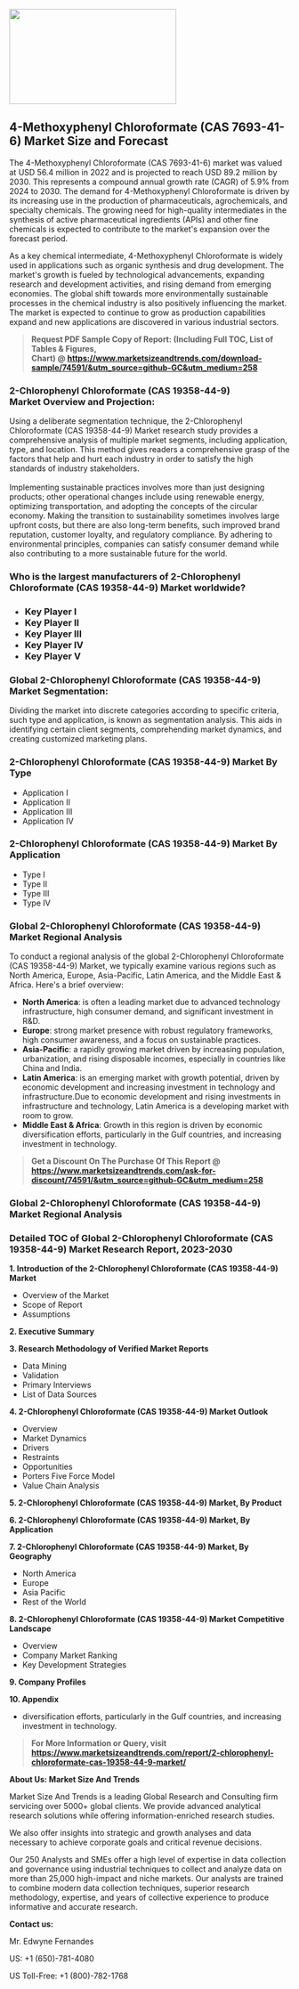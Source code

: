 <p><img class="alignnone size-medium wp-image-20088" src="https://ffe5etoiles.com/wp-content/uploads/2024/12/MST1-300x171.png" alt="" width="300" height="171" /></p><h2>4-Methoxyphenyl Chloroformate (CAS 7693-41-6) Market Size and Forecast</h2><p>The 4-Methoxyphenyl Chloroformate (CAS 7693-41-6) market was valued at USD 56.4 million in 2022 and is projected to reach USD 89.2 million by 2030. This represents a compound annual growth rate (CAGR) of 5.9% from 2024 to 2030. The demand for 4-Methoxyphenyl Chloroformate is driven by its increasing use in the production of pharmaceuticals, agrochemicals, and specialty chemicals. The growing need for high-quality intermediates in the synthesis of active pharmaceutical ingredients (APIs) and other fine chemicals is expected to contribute to the market's expansion over the forecast period.</p><p>As a key chemical intermediate, 4-Methoxyphenyl Chloroformate is widely used in applications such as organic synthesis and drug development. The market's growth is fueled by technological advancements, expanding research and development activities, and rising demand from emerging economies. The global shift towards more environmentally sustainable processes in the chemical industry is also positively influencing the market. The market is expected to continue to grow as production capabilities expand and new applications are discovered in various industrial sectors.</p></p><blockquote id="" class=""><strong>Request PDF Sample Copy of Report: (Including Full TOC, List of Tables &amp; Figures, Chart)&nbsp;@&nbsp;<strong><a href="https://www.marketsizeandtrends.com/download-sample/74591/&utm_source=github-GC&utm_medium=258" target="_blank">https://www.marketsizeandtrends.com/download-sample/74591/&utm_source=github-GC&utm_medium=258</a></strong></strong></blockquote><h3 id="" class="">2-Chlorophenyl Chloroformate (CAS 19358-44-9) Market&nbsp;Overview and Projection:</h3><p id="" class="">Using a deliberate segmentation technique, the 2-Chlorophenyl Chloroformate (CAS 19358-44-9) Market research study provides a comprehensive analysis of multiple market segments, including application, type, and location. This method gives readers a comprehensive grasp of the factors that help and hurt each industry in order to satisfy the high standards of industry stakeholders. <br /> <br />Implementing sustainable practices involves more than just designing products; other operational changes include using renewable energy, optimizing transportation, and adopting the concepts of the circular economy. Making the transition to sustainability sometimes involves large upfront costs, but there are also long-term benefits, such improved brand reputation, customer loyalty, and regulatory compliance. By adhering to environmental principles, companies can satisfy consumer demand while also contributing to a more sustainable future for the world.</p><h3 id="" class="">Who is the largest manufacturers of&nbsp;2-Chlorophenyl Chloroformate (CAS 19358-44-9) Market worldwide?</h3><h3 class=""><p><ul><li>Key Player I </li><li> Key Player II </li><li> Key Player III </li><li> Key Player IV </li><li> Key Player V</li></ul></p></h3><h3 id="" class="">Global&nbsp;2-Chlorophenyl Chloroformate (CAS 19358-44-9) Market Segmentation:</h3><p id="" class="">Dividing the market into discrete categories according to specific criteria, such type and application, is known as segmentation analysis. This aids in identifying certain client segments, comprehending market dynamics, and creating customized marketing plans.</p><h3 id="" class="">2-Chlorophenyl Chloroformate (CAS 19358-44-9) Market&nbsp;By Type</h3><p><p><ul><li>Application I</li><li> Application II</li><li> Application III</li><li> Application IV</p></li></ul></p></p><h3 id="" class="">2-Chlorophenyl Chloroformate (CAS 19358-44-9) Market&nbsp;By Application</h3><p class=""><p><ul><li>Type I</li><li> Type II</li><li> Type III</li><li> Type IV</li></ul></p></p><h3 id="" class="">Global 2-Chlorophenyl Chloroformate (CAS 19358-44-9) Market Regional Analysis</h3><p id="" class="">To conduct a regional analysis of the global 2-Chlorophenyl Chloroformate (CAS 19358-44-9) Market, we typically examine various regions such as North America, Europe, Asia-Pacific, Latin America, and the Middle East &amp; Africa. Here's a brief overview:</p><ul><li><strong>North America</strong>: is often a leading market due to advanced technology infrastructure, high consumer demand, and significant investment in R&amp;D.</li><li><strong>Europe</strong>: strong market presence with robust regulatory frameworks, high consumer awareness, and a focus on sustainable practices.</li><li><strong>Asia-Pacific</strong>: a rapidly growing market driven by increasing population, urbanization, and rising disposable incomes, especially in countries like China and India.</li><li><strong>Latin America</strong>: is an emerging market with growth potential, driven by economic development and increasing investment in technology and infrastructure.Due to economic development and rising investments in infrastructure and technology, Latin America is a developing market with room to grow.</li><li><strong>Middle East &amp; Africa</strong>: Growth in this region is driven by economic diversification efforts, particularly in the Gulf countries, and increasing investment in technology.</li></ul><blockquote id="" class=""><strong>Get a Discount On The Purchase Of This Report @ <strong><a href="https://www.marketsizeandtrends.com/ask-for-discount/74591/&utm_source=github-GC&utm_medium=258" target="_blank">https://www.marketsizeandtrends.com/ask-for-discount/74591/&utm_source=github-GC&utm_medium=258</a></strong></strong></blockquote><h3 id="" class="">Global 2-Chlorophenyl Chloroformate (CAS 19358-44-9) Market Regional Analysis</h3><h3 id="" class="">Detailed TOC of Global 2-Chlorophenyl Chloroformate (CAS 19358-44-9) Market Research Report, 2023-2030</h3><p id="" class=""><strong>1. Introduction of the 2-Chlorophenyl Chloroformate (CAS 19358-44-9) Market</strong></p><ul><li>Overview of the Market</li><li>Scope of Report</li><li>Assumptions</li></ul><p id="" class=""><strong>2. Executive Summary</strong></p><p id="" class=""><strong>3. Research Methodology of Verified Market Reports</strong></p><ul><li>Data Mining</li><li>Validation</li><li>Primary Interviews</li><li>List of Data Sources</li></ul><p id="" class=""><strong>4. 2-Chlorophenyl Chloroformate (CAS 19358-44-9) Market Outlook</strong></p><ul><li>Overview</li><li>Market Dynamics</li><li>Drivers</li><li>Restraints</li><li>Opportunities</li><li>Porters Five Force Model</li><li>Value Chain Analysis</li></ul><p id="" class=""><strong>5. 2-Chlorophenyl Chloroformate (CAS 19358-44-9) Market, By Product</strong></p><p id="" class=""><strong>6. 2-Chlorophenyl Chloroformate (CAS 19358-44-9) Market, By Application</strong></p><p id="" class=""><strong>7. 2-Chlorophenyl Chloroformate (CAS 19358-44-9) Market, By Geography</strong></p><ul><li>North America</li><li>Europe</li><li>Asia Pacific</li><li>Rest of the World</li></ul><p id="" class=""><strong>8. 2-Chlorophenyl Chloroformate (CAS 19358-44-9) Market Competitive Landscape</strong></p><ul><li>Overview</li><li>Company Market Ranking</li><li>Key Development Strategies</li></ul><p id="" class=""><strong>9. Company Profiles</strong></p><p id="" class=""><strong>10. Appendix</strong></p><ul><li>diversification efforts, particularly in the Gulf countries, and increasing investment in technology.</li></ul><blockquote id="" class=""><strong>For More Information or Query, visit <strong><strong><a href="https://www.marketsizeandtrends.com/report/2-chlorophenyl-chloroformate-cas-19358-44-9-market/" target="_blank">https://www.marketsizeandtrends.com/report/2-chlorophenyl-chloroformate-cas-19358-44-9-market/</a></strong></strong></strong></blockquote><p id="" class=""><strong>About Us: Market Size And Trends</strong></p><p id="" class="">Market Size And Trends is a leading Global Research and Consulting firm servicing over 5000+ global clients. We provide advanced analytical research solutions while offering information-enriched research studies.</p><p id="" class="">We also offer insights into strategic and growth analyses and data necessary to achieve corporate goals and critical revenue decisions.</p><p id="" class="">Our 250 Analysts and SMEs offer a high level of expertise in data collection and governance using industrial techniques to collect and analyze data on more than 25,000 high-impact and niche markets. Our analysts are trained to combine modern data collection techniques, superior research methodology, expertise, and years of collective experience to produce informative and accurate research.</p><p id="" class=""><strong>Contact us:</strong></p><p id="" class="">Mr. Edwyne Fernandes</p><p id="" class="">US: +1 (650)-781-4080</p><p id="" class="">US Toll-Free: +1 (800)-782-1768</p>
